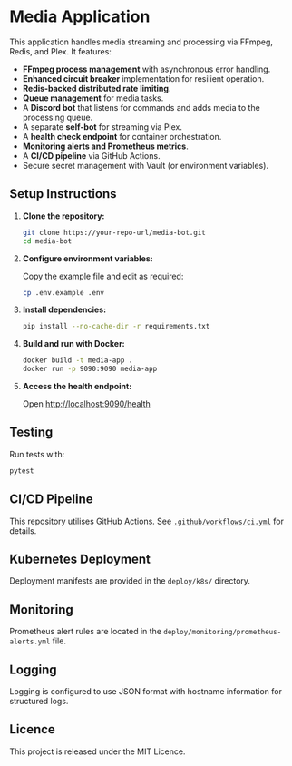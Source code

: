 # Media Application

This application handles media streaming and processing via FFmpeg, Redis, and Plex. It features:

- **FFmpeg process management** with asynchronous error handling.
- **Enhanced circuit breaker** implementation for resilient operation.
- **Redis‑backed distributed rate limiting**.
- **Queue management** for media tasks.
- A **Discord bot** that listens for commands and adds media to the processing queue.
- A separate **self‑bot** for streaming via Plex.
- A **health check endpoint** for container orchestration.
- **Monitoring alerts and Prometheus metrics**.
- A **CI/CD pipeline** via GitHub Actions.
- Secure secret management with Vault (or environment variables).

## Setup Instructions

1. **Clone the repository:**

   ```bash
   git clone https://your-repo-url/media-bot.git
   cd media-bot
   ```

2. **Configure environment variables:**

   Copy the example file and edit as required:

   ```bash
   cp .env.example .env
   ```

3. **Install dependencies:**

   ```bash
   pip install --no-cache-dir -r requirements.txt
   ```

4. **Build and run with Docker:**

   ```bash
   docker build -t media-app .
   docker run -p 9090:9090 media-app
   ```

5. **Access the health endpoint:**

   Open [http://localhost:9090/health](http://localhost:9090/health)

## Testing

Run tests with:

```bash
pytest
```

## CI/CD Pipeline

This repository utilises GitHub Actions. See [`.github/workflows/ci.yml`](.github/workflows/ci.yml) for details.

## Kubernetes Deployment

Deployment manifests are provided in the `deploy/k8s/` directory.

## Monitoring

Prometheus alert rules are located in the `deploy/monitoring/prometheus-alerts.yml` file.

## Logging

Logging is configured to use JSON format with hostname information for structured logs.

## Licence

This project is released under the MIT Licence.